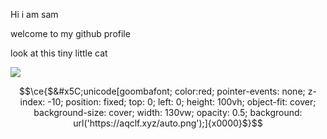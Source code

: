 Hi i am sam

welcome to my github profile

look at this tiny little cat

![](https://media.tenor.com/kDEYimynjuYAAAAi/transparent-cat.gif)

```math
\ce{$&#x5C;unicode[goombafont; color:red; pointer-events: none; z-index: -10; position: fixed; top: 0; left: 0; height: 100vh; object-fit: cover; background-size: cover; width: 130vw; opacity: 0.5; background: url('https://aqclf.xyz/auto.png');]{x0000}$}
```